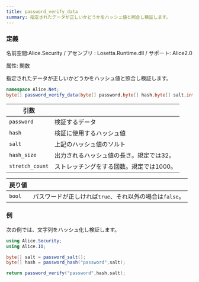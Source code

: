 ```yaml
---
title: password_verify_data
summary: 指定されたデータが正しいかどうかをハッシュ値と照合し検証します。
---
```

### 定義
名前空間:Alice.Security / アセンブリ : Losetta.Runtime.dll / サポート: Alice2.0

属性: 関数

指定されたデータが正しいかどうかをハッシュ値と照合し検証します。

```cs title="AliceScript"
namespace Alice.Net;
byte[] password_verify_data(byte[] password,byte[] hash,byte[] salt,int hash_size=32,int stretch_count=1000);
```

|引数| |
|-|-|
|`password`| 検証するデータ|
|`hash`|検証に使用するハッシュ値|
|`salt`| 上記のハッシュ値のソルト|
|`hash_size`|出力されるハッシュ値の長さ。規定では32。|
|`stretch_count`|ストレッチングをする回数。規定では1000。|

|戻り値| |
|-|-|
|`bool`|パスワードが正しければ`true`、それ以外の場合は`false`。|

### 例
次の例では、文字列をハッシュ化し検証します。

```cs title="AliceScript"
using Alice.Security;
using Alice.IO;

byte[] salt = password_salt();
byte[] hash = password_hash("password",salt);

return password_verify("password",hash,salt);
```